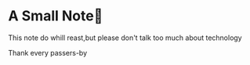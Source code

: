 # A Small Note📢

This note do whill reast,but please don't talk too much about technology

Thank every passers-by
